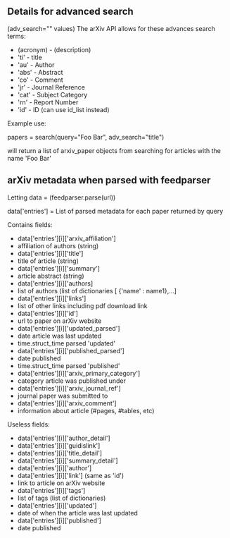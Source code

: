 ## Details for advanced search

(adv_search="" values)
The arXiv API allows for these advances search terms:
* (acronym) - (description)
* 'ti' - title
* 'au' - Author
* 'abs' - Abstract
* 'co' - Comment
* 'jr' - Journal Reference
* 'cat' - Subject Category
* 'rn' - Report Number
* 'id' - ID (can use id_list instead)

Example use:

papers = search(query="Foo Bar", adv_search="title")

will return a list of arxiv_paper objects from searching for articles with the
name 'Foo Bar'

## arXiv metadata when parsed with feedparser

Letting data = (feedparser.parse(url))

data['entries'] = List of parsed metadata for each paper returned by query

Contains fields:
* data['entries'][i]['arxiv_affiliation']
 * affiliation of authors (string)
* data['entries'][i]['title']
 * title of article (string)
* data['entries'][i]['summary']
 * article abstract (string)
* data['entries'][i]['authors]
 * list of authors (list of dictionaries [ {'name' : name1},...]
* data['entries'][i]['links']
 * list of other links including pdf download link
* data['entries'][i]['id']
 * url to paper on arXiv website
* data['entries'][i]['updated_parsed']
 * date article was last updated
 * time.struct_time parsed 'updated'
* data['entries'][i]['published_parsed']
 * date published
 * time.struct_time parsed 'published'
* data['entries'][i]['arxiv_primary_category']
 * category article was published under
* data['entries'][i]['arxiv_journal_ref']
 * journal paper was submitted to
* data['entries'][i]['arxiv_comment']
 * information about article (#pages, #tables, etc)
	
Useless fields:
* data['entries'][i]['author_detail']
* data['entries'][i]['guidislink']
* data['entries'][i]['title_detail']
* data['entries'][i]['summary_detail']
* data['entries'][i]['author']
* data['entries'][i]['link'] (same as 'id')
 * link to article on arXiv website
* data['entries'][i]['tags']
 * list of tags (list of dictionaries)
* data['entries'][i]['updated']
 * date of when the article was last updated
* data['entries'][i]['published']
 * date published
